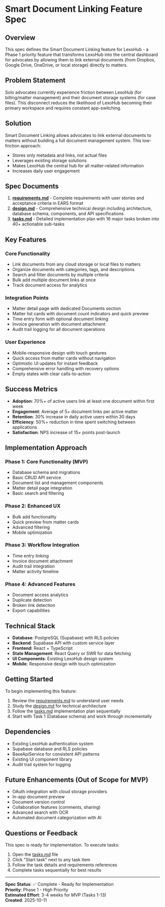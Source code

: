 # Smart Document Linking Feature Spec

## Overview

This spec defines the Smart Document Linking feature for LexoHub - a Phase 1 priority feature that transforms LexoHub into the central dashboard for advocates by allowing them to link external documents (from Dropbox, Google Drive, OneDrive, or local storage) directly to matters.

## Problem Statement

Solo advocates currently experience friction between LexoHub (for billing/matter management) and their document storage systems (for case files). This disconnect reduces the likelihood of LexoHub becoming their primary workspace and requires constant app-switching.

## Solution

Smart Document Linking allows advocates to link external documents to matters without building a full document management system. This low-friction approach:
- Stores only metadata and links, not actual files
- Leverages existing storage solutions
- Makes LexoHub the central hub for all matter-related information
- Increases daily user engagement

## Spec Documents

1. **[requirements.md](./requirements.md)** - Complete requirements with user stories and acceptance criteria in EARS format
2. **[design.md](./design.md)** - Comprehensive technical design including architecture, database schema, components, and API specifications
3. **[tasks.md](./tasks.md)** - Detailed implementation plan with 16 major tasks broken into 40+ actionable sub-tasks

## Key Features

### Core Functionality
- Link documents from any cloud storage or local files to matters
- Organize documents with categories, tags, and descriptions
- Search and filter documents by multiple criteria
- Bulk add multiple document links at once
- Track document access for analytics

### Integration Points
- Matter detail page with dedicated Documents section
- Matter list cards with document count indicators and quick preview
- Time entry form with optional document linking
- Invoice generation with document attachment
- Audit trail logging for all document operations

### User Experience
- Mobile-responsive design with touch gestures
- Quick access from matter cards without navigation
- Optimistic UI updates for instant feedback
- Comprehensive error handling with recovery options
- Empty states with clear calls-to-action

## Success Metrics

- **Adoption**: 70%+ of active users link at least one document within first week
- **Engagement**: Average of 5+ document links per active matter
- **Retention**: 30% increase in daily active users within 30 days
- **Efficiency**: 50%+ reduction in time spent switching between applications
- **Satisfaction**: NPS increase of 15+ points post-launch

## Implementation Approach

### Phase 1: Core Functionality (MVP)
- Database schema and migrations
- Basic CRUD API service
- Document list and management components
- Matter detail page integration
- Basic search and filtering

### Phase 2: Enhanced UX
- Bulk add functionality
- Quick preview from matter cards
- Advanced filtering
- Mobile optimization

### Phase 3: Workflow Integration
- Time entry linking
- Invoice document attachment
- Audit trail integration
- Matter activity timeline

### Phase 4: Advanced Features
- Document access analytics
- Duplicate detection
- Broken link detection
- Export capabilities

## Technical Stack

- **Database**: PostgreSQL (Supabase) with RLS policies
- **Backend**: Supabase API with custom service layer
- **Frontend**: React + TypeScript
- **State Management**: React Query or SWR for data fetching
- **UI Components**: Existing LexoHub design system
- **Mobile**: Responsive design with touch optimization

## Getting Started

To begin implementing this feature:

1. Review the [requirements.md](./requirements.md) to understand user needs
2. Study the [design.md](./design.md) for technical architecture
3. Follow the [tasks.md](./tasks.md) implementation plan sequentially
4. Start with Task 1 (Database schema) and work through incrementally

## Dependencies

- Existing LexoHub authentication system
- Supabase database and RLS policies
- BaseApiService for consistent API patterns
- Existing UI component library
- Audit trail system for logging

## Future Enhancements (Out of Scope for MVP)

- OAuth integration with cloud storage providers
- In-app document preview
- Document version control
- Collaboration features (comments, sharing)
- Advanced search with OCR
- Automated document categorization with AI

## Questions or Feedback

This spec is ready for implementation. To execute tasks:

1. Open the [tasks.md](./tasks.md) file
2. Click "Start task" next to any task item
3. Follow the task details and requirements references
4. Complete tasks sequentially for best results

---

**Spec Status**: ✅ Complete - Ready for Implementation  
**Priority**: Phase 1 - High Priority  
**Estimated Effort**: 3-4 weeks for MVP (Tasks 1-13)  
**Created**: 2025-10-11
